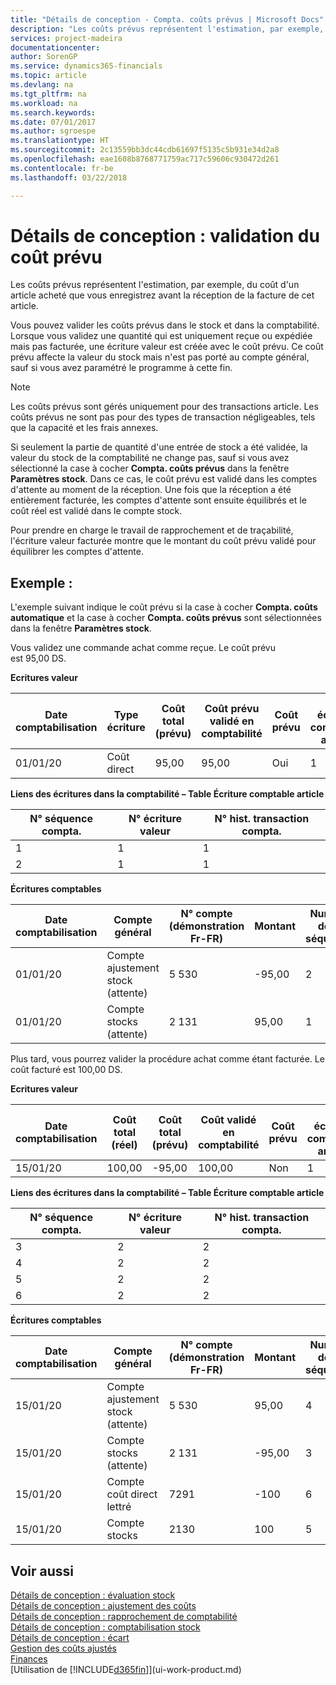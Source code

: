 ```yaml
---
title: "Détails de conception - Compta. coûts prévus | Microsoft Docs"
description: "Les coûts prévus représentent l'estimation, par exemple, du coût d'un article acheté que vous enregistrez avant la réception de la facture de cet article."
services: project-madeira
documentationcenter: 
author: SorenGP
ms.service: dynamics365-financials
ms.topic: article
ms.devlang: na
ms.tgt_pltfrm: na
ms.workload: na
ms.search.keywords: 
ms.date: 07/01/2017
ms.author: sgroespe
ms.translationtype: HT
ms.sourcegitcommit: 2c13559bb3dc44cdb61697f5135c5b931e34d2a8
ms.openlocfilehash: eae1608b8768771759ac717c59606c930472d261
ms.contentlocale: fr-be
ms.lasthandoff: 03/22/2018

---
```

# <a name="design-details-expected-cost-posting"></a>Détails de conception : validation du coût prévu
Les coûts prévus représentent l'estimation, par exemple, du coût d'un article acheté que vous enregistrez avant la réception de la facture de cet article.  

 Vous pouvez valider les coûts prévus dans le stock et dans la comptabilité. Lorsque vous validez une quantité qui est uniquement reçue ou expédiée mais pas facturée, une écriture valeur est créée avec le coût prévu. Ce coût prévu affecte la valeur du stock mais n'est pas porté au compte général, sauf si vous avez paramétré le programme à cette fin.  

> [!NOTE]  
>  Les coûts prévus sont gérés uniquement pour des transactions article. Les coûts prévus ne sont pas pour des types de transaction négligeables, tels que la capacité et les frais annexes.  

 Si seulement la partie de quantité d'une entrée de stock a été validée, la valeur du stock de la comptabilité ne change pas, sauf si vous avez sélectionné la case à cocher **Compta. coûts prévus** dans la fenêtre **Paramètres stock**. Dans ce cas, le coût prévu est validé dans les comptes d'attente au moment de la réception. Une fois que la réception a été entièrement facturée, les comptes d'attente sont ensuite équilibrés et le coût réel est validé dans le compte stock.  

 Pour prendre en charge le travail de rapprochement et de traçabilité, l'écriture valeur facturée montre que le montant du coût prévu validé pour équilibrer les comptes d'attente.  

## <a name="example"></a>Exemple :  
 L'exemple suivant indique le coût prévu si la case à cocher **Compta. coûts automatique** et la case à cocher **Compta. coûts prévus** sont sélectionnées dans la fenêtre **Paramètres stock**.  

 Vous validez une commande achat comme reçue. Le coût prévu est 95,00 DS.  

 **Ecritures valeur**  

|Date comptabilisation|Type écriture|Coût total (prévu)|Coût prévu validé en comptabilité|Coût prévu|N° écriture comptable article|Numéro de la séquence|  
|------------------|----------------|------------------------------|----------------------------------|-------------------|---------------------------|---------------|  
|01/01/20|Coût direct|95,00|95,00|Oui|1|1|  

 **Liens des écritures dans la comptabilité – Table Écriture comptable article**  

|N° séquence compta.|N° écriture valeur|N° hist. transaction compta.|  
|--------------------|---------------------|-----------------------|  
|1|1|1|  
|2|1|1|  

 **Écritures comptables**  

|Date comptabilisation|Compte général|N° compte (démonstration Fr-FR)|Montant|Numéro de la séquence|  
|------------------|------------------|---------------------------------|------------|---------------|  
|01/01/20|Compte ajustement stock (attente)|5 530|-95,00|2|  
|01/01/20|Compte stocks (attente)|2 131|95,00|1|  

 Plus tard, vous pourrez valider la procédure achat comme étant facturée. Le coût facturé est 100,00 DS.  

 **Ecritures valeur**  

|Date comptabilisation|Coût total (réel)|Coût total (prévu)|Coût validé en comptabilité|Coût prévu|N° écriture comptable article|Numéro de la séquence|  
|------------------|----------------------------|------------------------------|-------------------------|-------------------|---------------------------|---------------|  
|15/01/20|100,00|-95,00|100,00|Non|1|2|  

 **Liens des écritures dans la comptabilité – Table Écriture comptable article**  

|N° séquence compta.|N° écriture valeur|N° hist. transaction compta.|  
|--------------------|---------------------|-----------------------|  
|3|2|2|  
|4|2|2|  
|5|2|2|  
|6|2|2|  

 **Écritures comptables**  

|Date comptabilisation|Compte général|N° compte (démonstration Fr-FR)|Montant|Numéro de la séquence|  
|------------------|------------------|---------------------------------|------------|---------------|  
|15/01/20|Compte ajustement stock (attente)|5 530|95,00|4|  
|15/01/20|Compte stocks (attente)|2 131|-95,00|3|  
|15/01/20|Compte coût direct lettré|7291|-100|6|  
|15/01/20|Compte stocks|2130|100|5|  

## <a name="see-also"></a>Voir aussi
 [Détails de conception : évaluation stock](design-details-inventory-costing.md)   
 [Détails de conception : ajustement des coûts](design-details-cost-adjustment.md)   
 [Détails de conception : rapprochement de comptabilité](design-details-reconciliation-with-the-general-ledger.md)   
 [Détails de conception : comptabilisation stock](design-details-inventory-posting.md)   
 [Détails de conception : écart](design-details-variance.md)  
 [Gestion des coûts ajustés](finance-manage-inventory-costs.md)  
 [Finances](finance.md)  
 [Utilisation de [!INCLUDE[d365fin](includes/d365fin_md.md)]](ui-work-product.md)

